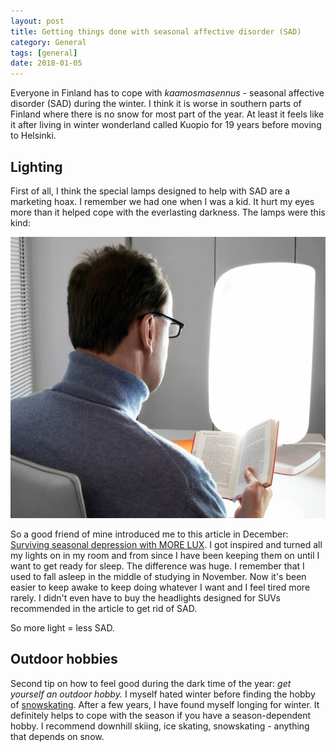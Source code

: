 ```yaml
---
layout: post
title: Getting things done with seasonal affective disorder (SAD)
category: General
tags: [general]
date: 2018-01-05
---
```


Everyone in Finland has to cope with *kaamosmasennus* - seasonal affective disorder (SAD) during the winter. I think it is worse in southern parts of Finland where there is no snow for most part of the year. At least it feels like it after living in winter wonderland called Kuopio for 19 years before moving to Helsinki.

## Lighting

First of all, I think the special lamps designed to help with SAD are a marketing hoax. I remember we had one when I was a kid. It hurt my eyes more than it helped cope with the everlasting darkness. The lamps were this kind:

![lamp](/assets/images/posts/sad/lamp.jpg)  

So a good friend of mine introduced me to this article in December: [Surviving seasonal depression with MORE LUX](https://meaningness.com/metablog/sad-light-led-lux). I got inspired and turned all my lights on in my room and from since I have been keeping them on until I want to get ready for sleep. The difference was huge. I remember that I used to fall asleep in the middle of studying in November. Now it's been easier to keep awake to keep doing whatever I want and I feel tired more rarely. I didn't even have to buy the headlights designed for SUVs recommended in the article to get rid of SAD. 

So more light = less SAD.

## Outdoor hobbies

Second tip on how to feel good during the dark time of the year: *get yourself an outdoor hobby.* I myself hated winter before finding the hobby of [snowskating](https://www.youtube.com/watch?v=bOY3IkjZb1Q). After a few years, I have found myself longing for winter. It definitely helps to cope with the season if you have a season-dependent hobby. I recommend downhill skiing, ice skating, snowskating - anything that depends on snow.
